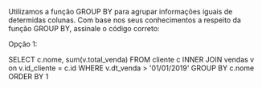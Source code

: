 Utilizamos a função GROUP BY para agrupar informações iguais de determidas colunas. Com base nos seus conhecimentos a respeito da função GROUP BY, assinale o código correto:

Opção 1:

SELECT c.nome, sum(v.total_venda)
     FROM cliente c
     INNER JOIN vendas v on v.id_cliente = c.id
     WHERE v.dt_venda > '01/01/2019'
     GROUP BY c.nome
     ORDER BY 1